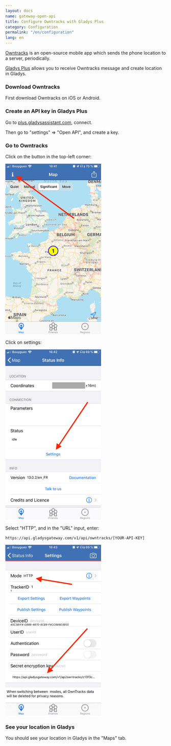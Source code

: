 ```yaml
---
layout: docs
name: gateway-open-api
title: Configure Owntracks with Gladys Plus
category: Configuration
permalink: "/en/configuration"
lang: en
---
```


[Owntracks](https://owntracks.org/) is an open-source mobile app which sends the phone location to a server, periodically.

[Gladys Plus](https://gladysassistant.com/pricing) allows you to receive Owntracks message and create location in Gladys.

### Download Owntracks

First download Owntracks on iOS or Android.

### Create an API key in Gladys Plus

Go to [plus.gladysassistant.com](https://plus.gladysassistant.com/), connect.

Then go to "settings" => "Open API", and create a key.

### Go to Owntracks

Click on the button in the top-left corner:

<img src="/assets/image/configuration/gateway/open-api-owntracks-0.jpg" alt="Open API owntracks Gladys" class="img-responsive" width="300" />

Click on settings:

<img src="/assets/image/configuration/gateway/open-api-owntracks-1.jpg" alt="Open API owntracks Gladys" class="img-responsive" width="300" />

Select "HTTP", and in the "URL" input, enter:

```
https://api.gladysgateway.com/v1/api/owntracks/[YOUR-API-KEY]
```

<img src="/assets/image/configuration/gateway/open-api-owntracks-2.jpg" alt="Open API owntracks Gladys" class="img-responsive" width="300" />

### See your location in Gladys

You should see your location in Gladys in the "Maps" tab.
